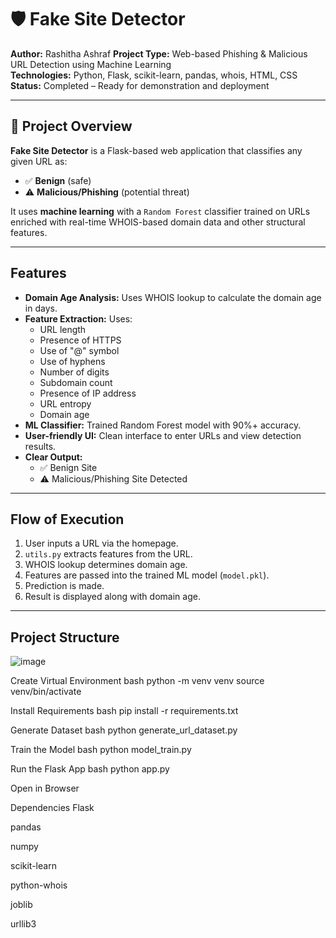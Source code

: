 # 🛡️ Fake Site Detector

**Author:** Rashitha Ashraf 
**Project Type:** Web-based Phishing & Malicious URL Detection using Machine Learning  
**Technologies:** Python, Flask, scikit-learn, pandas, whois, HTML, CSS  
**Status:**  Completed – Ready for demonstration and deployment

---

## 📌 Project Overview

**Fake Site Detector** is a Flask-based web application that classifies any given URL as:

- ✅ **Benign** (safe)  
- ⚠️ **Malicious/Phishing** (potential threat)

It uses **machine learning** with a `Random Forest` classifier trained on URLs enriched with real-time WHOIS-based domain data and other structural features.

---

##  Features

- **Domain Age Analysis:** Uses WHOIS lookup to calculate the domain age in days.
- **Feature Extraction:** Uses:
  - URL length  
  - Presence of HTTPS  
  - Use of "@" symbol  
  - Use of hyphens  
  - Number of digits  
  - Subdomain count  
  - Presence of IP address  
  - URL entropy  
  - Domain age
- **ML Classifier:** Trained Random Forest model with 90%+ accuracy.
- **User-friendly UI:** Clean interface to enter URLs and view detection results.
- **Clear Output:**
  - ✅ Benign Site
  - ⚠️ Malicious/Phishing Site Detected

---

## Flow of Execution

1. User inputs a URL via the homepage.
2. `utils.py` extracts features from the URL.
3. WHOIS lookup determines domain age.
4. Features are passed into the trained ML model (`model.pkl`).
5. Prediction is made.
6. Result is displayed along with domain age.

---

## Project Structure
![image](https://github.com/user-attachments/assets/efe13a07-4dbb-4894-ba63-c619e886cb35)

Create Virtual Environment
bash
python -m venv venv
source venv/bin/activate  

Install Requirements
bash
pip install -r requirements.txt

Generate Dataset
bash
python generate_url_dataset.py

Train the Model
bash
python model_train.py

Run the Flask App
bash
python app.py

Open in Browser

Dependencies
Flask

pandas

numpy

scikit-learn

python-whois

joblib

urllib3
